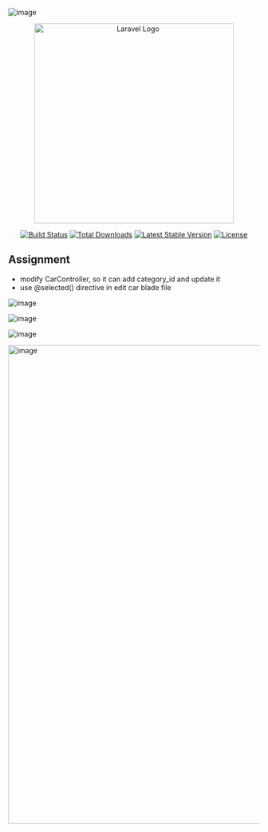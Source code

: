 ![image](https://github.com/user-attachments/assets/b5cc097f-7992-47e5-b236-a0c3ff27d98b)<p align="center"><a href="https://laravel.com" target="_blank"><img src="https://raw.githubusercontent.com/laravel/art/master/logo-lockup/5%20SVG/2%20CMYK/1%20Full%20Color/laravel-logolockup-cmyk-red.svg" width="400" alt="Laravel Logo"></a></p>

<p align="center">
<a href="https://github.com/laravel/framework/actions"><img src="https://github.com/laravel/framework/workflows/tests/badge.svg" alt="Build Status"></a>
<a href="https://packagist.org/packages/laravel/framework"><img src="https://img.shields.io/packagist/dt/laravel/framework" alt="Total Downloads"></a>
<a href="https://packagist.org/packages/laravel/framework"><img src="https://img.shields.io/packagist/v/laravel/framework" alt="Latest Stable Version"></a>
<a href="https://packagist.org/packages/laravel/framework"><img src="https://img.shields.io/packagist/l/laravel/framework" alt="License"></a>
</p>

## Assignment
- modify CarController, so it can add category_id and update it
- use @selected() directive in edit car blade file


![image](https://github.com/user-attachments/assets/de15eb80-d436-4a5b-83e2-9d5044e21a4f)



![image](https://github.com/user-attachments/assets/a0b618ba-a1c5-4710-8dc1-2949b9af879a)

![image](https://github.com/user-attachments/assets/c91aab75-2c1f-46e4-aaf1-0b98d6658daf)

<img width="958" alt="image" src="https://github.com/user-attachments/assets/52d3f6d9-a211-4a17-92ca-b68f095a3e4b">

